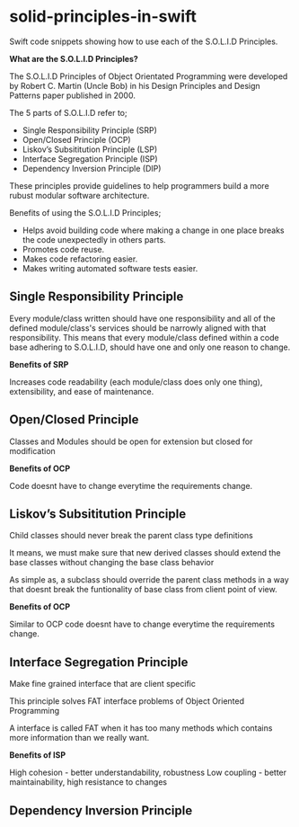 # solid-principles-in-swift
Swift code snippets showing how to use each of the S.O.L.I.D Principles.

**What are the S.O.L.I.D Principles?**

The S.O.L.I.D Principles of Object Orientated Programming were developed by Robert C. Martin (Uncle Bob) in his Design Principles and Design Patterns paper published in 2000.

The 5 parts of S.O.L.I.D refer to;

 - Single Responsibility Principle (SRP)
 - Open/Closed Principle (OCP)
 - Liskov’s Subsititution Principle (LSP)
 - Interface Segregation Principle (ISP)
 - Dependency Inversion Principle (DIP)

These principles provide guidelines to help programmers build a more rubust modular software architecture.

Benefits of using the S.O.L.I.D Principles;

  - Helps avoid building code where making a change in one place breaks the code unexpectedly in others parts.
  - Promotes code reuse.
  - Makes code refactoring easier.
  - Makes writing automated software tests easier.

## Single Responsibility Principle
Every module/class written should have one responsibility and all of the defined module/class's services should be narrowly aligned with that responsibility. This means that every module/class defined within a code base adhering to S.O.L.I.D, should have one and only one reason to change. 

**Benefits of SRP**

Increases code readability (each module/class does only one thing), extensibility, and ease of maintenance.

## Open/Closed Principle
Classes and Modules should be open for extension but closed for modification

**Benefits of OCP**

Code doesnt have to change everytime the requirements change.

## Liskov’s Subsititution Principle
Child classes should never break the parent class type definitions 

It means, we must make sure that new derived classes should extend the base classes without changing the base class behavior

As simple as, a subclass should override the parent class methods in a way that doesnt break the funtionality of base class from client point of view.

**Benefits of OCP**

Similar to OCP code doesnt have to change everytime the requirements change.

## Interface Segregation Principle

Make fine grained interface that are client specific

This principle solves FAT interface problems of Object Oriented Programming

A interface is called FAT when it has too many methods which contains more information than we really want.

**Benefits of ISP**

High cohesion - better understandability, robustness
Low coupling - better maintainability, high resistance to changes

## Dependency Inversion Principle

